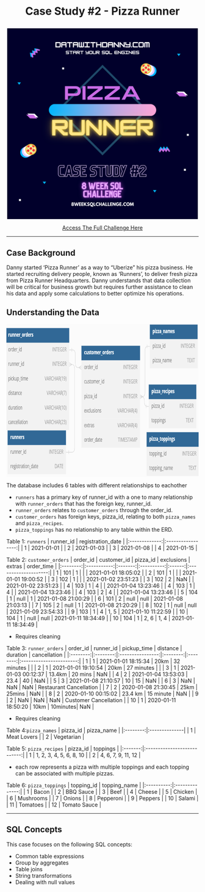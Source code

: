 # <p align="center"> Case Study #2 - Pizza Runner
 </p>

<p align="center">  
  <img src="https://github.com/abigayl3/SQL_Challenges/blob/main/Case%20Study%20%232%20Pizza%20Runner/Images/pizza_runner_title.png" width="500" height="500" align="center">
</p>
<p align="center"> 
  <a href="https://8weeksqlchallenge.com/case-study-2/">Access The Full Challenge Here</a>
</p>


---
## Case Background

Danny started ‘Pizza Runner’ as a way to “Uberize” his pizza business. He started recruiting delivery people, known as ‘Runners’, to deliver fresh pizza from Pizza Runner Headquarters. Danny understands that data collection will be critical for business growth but requires further assistance to clean his data and apply some calculations to better optimize his operations.

## Understanding the Data
<p align="center">  
<img  src="https://github.com/abigayl3/SQL_Challenges/blob/main/Case%20Study%20%232%20Pizza%20Runner/Images/ERD_PizzaRunner.png" width="700" height="400" align="center">
</p>

The database includes 6 tables with different relationships to eachother
- `runners` has a primary key of runner_id with a one to many relationship with `runner_orders` that has the foreign key, runner_id.
- `runner_orders` relates to `customer_orders` through the order_id.
- `customer_orders` has foreign keys, pizza_id, relating to both `pizza_names` and `pizza_recipes`.
- `pizza_toppings` has no relationship to any table within the ERD. 

Table 1: `runners`
|   runner_id   | registration_date |
|:-------------:|:-----------------:|
|       1       |   2021-01-01      |
|       2       |   2021-01-03      |
|       3       |   2021-01-08      |
|       4       |   2021-01-15      |

Table 2: `customer_orders`
| order_id | customer_id | pizza_id | exclusions | extras |      order_time      |
|:--------:|:-----------:|:-------:|:----------:|:------:|:--------------------:|
|    1     |     101     |    1    |            |        |  2021-01-01 18:05:02 |
|    2     |     101     |    1    |            |        |  2021-01-01 19:00:52 |
|    3     |     102     |    1    |            |        |  2021-01-02 23:51:23 |
|    3     |     102     |    2    |    NaN     |        |  2021-01-02 23:51:23 |
|    4     |     103     |    1    |     4      |        |  2021-01-04 13:23:46 |
|    4     |     103     |    1    |     4      |        |  2021-01-04 13:23:46 |
|    4     |     103     |    2    |     4      |        |  2021-01-04 13:23:46 |
|    5     |     104     |    1    |   null     |   1    |  2021-01-08 21:00:29 |
|    6     |     101     |    2    |   null     |  null  |  2021-01-08 21:03:13 |
|    7     |     105     |    2    |   null     |   1    |  2021-01-08 21:20:29 |
|    8     |     102     |    1    |   null     |  null  |  2021-01-09 23:54:33 |
|    9     |     103     |    1    |     4      | 1, 5   |  2021-01-10 11:22:59 |
|    10    |     104     |    1    |   null     |  null  |  2021-01-11 18:34:49 |
|    10    |     104     |    1    |   2, 6     | 1, 4   |  2021-01-11 18:34:49 |
- Requires cleaning

Table 3: `runner_orders`
| order_id | runner_id |    pickup_time    | distance | duration |       cancellation      |
|:--------:|:--------:|:----------------:|:--------:|:--------:|:-----------------------:|
|    1     |     1    | 2021-01-01 18:15:34 |   20km   | 32 minutes |             |
|    2     |     1    | 2021-01-01 19:10:54 |   20km   | 27 minutes |             |
|    3     |     1    | 2021-01-03 00:12:37 |  13.4km  |  20 mins  |            NaN          |
|    4     |     2    | 2021-01-04 13:53:03 |   23.4   |    40    |            NaN          |
|    5     |     3    | 2021-01-08 21:10:57 |    10    |    15    |            NaN          |
|    6     |     3    |        NaN        |    NaN   |    NaN   | Restaurant Cancellation |
|    7     |     2    | 2020-01-08 21:30:45 |   25km   |  25mins  |            NaN          |
|    8     |     2    | 2020-01-10 00:15:02 |  23.4 km | 15 minute |            NaN          |
|    9     |     2    |        NaN        |    NaN   |    NaN   | Customer Cancellation   |
|    10    |     1    | 2020-01-11 18:50:20 |   10km   | 10minutes|            NaN          |
- Requires cleaning

Table 4:`pizza_names`
| pizza_id | pizza_name     |
|:--------:|:--------------|
| 1        | Meat Lovers    |
| 2        | Vegetarian     |

Table 5: `pizza_recipes`
| pizza_id |          toppings           |
|:-------:|:---------------------------:|
|    1    | 1, 2, 3, 4, 5, 6, 8, 10      |
|    2    | 4, 6, 7, 9, 11, 12           |
- each row represents a pizza with multiple toppings and each topping can be associated with multiple pizzas. 

Table 6: `pizza_toppings`
| topping_id | topping_name   |
|:----------:|:--------------:|
|     1      |     Bacon      |
|     2      |   BBQ Sauce    |
|     3      |      Beef      |
|     4      |     Cheese     |
|     5      |     Chicken    |
|     6      |    Mushrooms   |
|     7      |     Onions     |
|     8      |    Pepperoni   |
|     9      |     Peppers    |
|     10     |     Salami     |
|     11     |    Tomatoes    |
|     12     |  Tomato Sauce  |

---

## SQL Concepts

This case focuses on the following SQL concepts:
- Common table expressions
- Group by aggregates
- Table joins
- String transformations
- Dealing with null values
